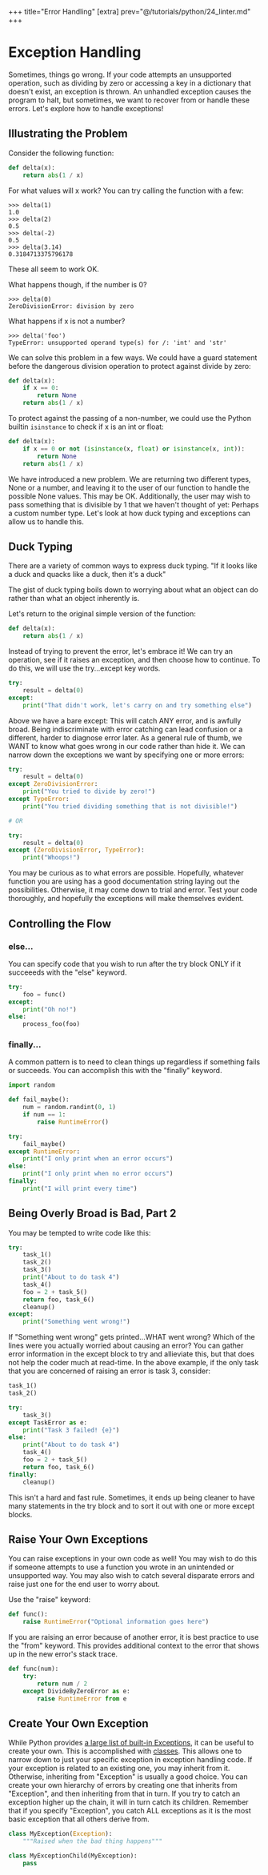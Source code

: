 +++
title="Error Handling"
[extra]
prev="@/tutorials/python/24_linter.md"
+++

# Exception Handling

Sometimes, things go wrong.
If your code attempts an unsupported operation, such as dividing by zero or accessing a key in a dictionary that doesn't exist, an exception is thrown.
An unhandled exception causes the program to halt, but sometimes, we want to recover from or handle these errors.
Let's explore how to handle exceptions!

## Illustrating the Problem

Consider the following function:
```py
def delta(x):
    return abs(1 / x)
```
For what values will x work?
You can try calling the function with a few:
```
>>> delta(1)
1.0
>>> delta(2)
0.5
>>> delta(-2)
0.5
>>> delta(3.14)
0.3184713375796178
```
These all seem to work OK.

What happens though, if the number is 0?
```
>>> delta(0)
ZeroDivisionError: division by zero
```

What happens if x is not a number?

```
>>> delta('foo')
TypeError: unsupported operand type(s) for /: 'int' and 'str'
```

We can solve this problem in a few ways.
We could have a guard statement before the dangerous division operation to protect against divide by zero:

```py
def delta(x):
    if x == 0:
        return None
    return abs(1 / x)
```

To protect against the passing of a non-number, we could use the Python builtin `isinstance` to check if x is an int or float:

```py
def delta(x):
    if x == 0 or not (isinstance(x, float) or isinstance(x, int)):
        return None
    return abs(1 / x)
```

We have introduced a new problem.
We are returning two different types, None or a number, and leaving it to the user of our function to handle the possible None values.
This may be OK.
Additionally, the user may wish to pass something that is divisible by 1 that we haven't thought of yet:  Perhaps a custom number type.
Let's look at how duck typing and exceptions can allow us to handle this.

## Duck Typing

There are a variety of common ways to express duck typing.
"If it looks like a duck and quacks like a duck, then it's a duck"

The gist of duck typing boils down to worrying about what an object can do rather than what an object inherently is.

Let's return to the original simple version of the function:
```py
def delta(x):
    return abs(1 / x)
```

Instead of trying to prevent the error, let's embrace it!
We can try an operation, see if it raises an exception, and then choose how to continue.
To do this, we will use the try...except key words.

```py
try:
    result = delta(0)
except:
    print("That didn't work, let's carry on and try something else")
```

Above we have a bare except:  This will catch ANY error, and is awfully broad.
Being indiscriminate with error catching can lead confusion or a different, harder to diagnose error later.
As a general rule of thumb, we WANT to know what goes wrong in our code rather than hide it.
We can narrow down the exceptions we want by specifying one or more errors:

```py
try:
    result = delta(0)
except ZeroDivisionError:
    print("You tried to divide by zero!")
except TypeError:
    print("You tried dividing something that is not divisible!")

# OR

try:
    result = delta(0)
except (ZeroDivisionError, TypeError):
    print("Whoops!")
```

You may be curious as to what errors are possible.
Hopefully, whatever function you are using has a good documentation string laying out the possibilities.
Otherwise, it may come down to trial and error.
Test your code thoroughly, and hopefully the exceptions will make themselves evident.

## Controlling the Flow

### else...

You can specify code that you wish to run after the try block ONLY if it succeeeds with the "else" keyword.

```py
try:
    foo = func()
except:
    print("Oh no!")
else:
    process_foo(foo)
```

### finally...

A common pattern is to need to clean things up regardless if something fails or succeeds.
You can accomplish this with the "finally" keyword.

```py
import random

def fail_maybe():
    num = random.randint(0, 1)
    if num == 1:
        raise RuntimeError()

try:
    fail_maybe()
except RuntimeError:
    print("I only print when an error occurs")
else:
    print("I only print when no error occurs")
finally:
    print("I will print every time")
```

## Being Overly Broad is Bad, Part 2
You may be tempted to write code like this:

```py
try:
    task_1()
    task_2()
    task_3()
    print("About to do task 4")
    task_4()
    foo = 2 + task_5()
    return foo, task_6()
    cleanup()
except:
    print("Something went wrong!")
```

If "Something went wrong" gets printed...WHAT went wrong?
Which of the lines were you actually worried about causing an error?
You can gather error information in the except block to try and allieviate this, but that does not help the coder much at read-time.
In the above example, if the only task that you are concerned of raising an error is task 3, consider:

```py
task_1()
task_2()

try:
    task_3()
except TaskError as e:
    print("Task 3 failed! {e}")
else:
    print("About to do task 4")
    task_4()
    foo = 2 + task_5()
    return foo, task_6()
finally:
    cleanup()
```

This isn't a hard and fast rule. Sometimes, it ends up being cleaner to have many statements in the try block and to sort it out with one or more except blocks.

## Raise Your Own Exceptions

You can raise exceptions in your own code as well!
You may wish to do this if someone attempts to use a function you wrote in an unintended or unsupported way.
You may also wish to catch several disparate errors and raise just one for the end user to worry about.

Use the "raise" keyword:

```py
def func():
    raise RuntimeError("Optional information goes here")
```

If you are raising an error because of another error, it is best practice to use the "from" keyword.
This provides additional context to the error that shows up in the new error's stack trace.

```py
def func(num):
    try:
        return num / 2 
    except DivideByZeroError as e:
        raise RuntimeError from e
```

## Create Your Own Exception

While Python provides [a large list of built-in Exceptions](https://docs.python.org/3/library/exceptions.html#concrete-exceptions), it can be useful to create your own.
This is accomplished with [classes](@/tutorials/python/23_classes.md).
This allows one to narrow down to just your specific exception in exception handling code.
If your exception is related to an existing one, you may inherit from it.  Otherwise, inheriting from "Exception" is usually a good choice.
You can create your own hierarchy of errors by creating one that inherits from "Exception", and then inheriting from that in turn.
If you try to catch an exception higher up the chain, it will in turn catch its children.
Remember that if you specify "Exception", you catch ALL exceptions as it is the most basic exception that all others derive from.

```py
class MyException(Exception):
    """Raised when the bad thing happens"""

class MyExceptionChild(MyException):
    pass
```

